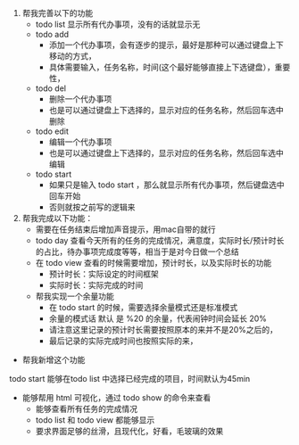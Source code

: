 1. 帮我完善以下的功能
    - todo list
        显示所有代办事项，没有的话就显示无
    - todo add
        - 添加一个代办事项，会有逐步的提示，最好是那种可以通过键盘上下移动的方式，
        - 具体需要输入，任务名称，时间(这个最好能够直接上下选键盘），重要性，
    - todo del
        - 删除一个代办事项
        - 也是可以通过键盘上下选择的，显示对应的任务名称，然后回车选中删除
    - todo edit
        - 编辑一个代办事项
        - 也是可以通过键盘上下选择的，显示对应的任务名称，然后回车选中编辑
    - todo start 
        - 如果只是输入 todo start ，那么就显示所有代办事项，然后键盘选中回车开始
        - 否则就按之前写的逻辑来
2. 帮我完成以下功能：
    - 需要在任务结束后增加声音提示，用mac自带的就行 
    - todo day
        查看今天所有的任务的完成情况，满意度，实际时长/预计时长的占比，待办事项完成度等等，相当于是对今日做一个总结
    - 在 todo view 查看的时候需要增加，预计时长，以及实际时长的功能
        - 预计时长：实际设定的时间框架
        - 实际时长：实际完成的时间
    - 帮我实现一个余量功能
        - 在 todo start 的时候，需要选择余量模式还是标准模式
        - 余量的模式话 默认 是 %20 的余量，代表闹钟时间会延长 20%
        - 请注意这里记录的预计时长需要按照原本的来并不是20%之后的，
        - 最后记录的实际完成时间也按照实际的来，



- 帮我新增这个功能

todo start 能够在todo list 中选择已经完成的项目，时间默认为45min 



- 能够帮用 html 可视化，通过 todo show 的命令来查看
    - 能够查看所有任务的完成情况
    - todo list 和 todo view 都能够显示
    - 要求界面足够的丝滑，且现代化，好看，毛玻璃的效果